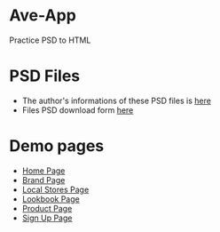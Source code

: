 # Ave-App
Practice PSD to HTML

# PSD Files
- The author's informations of these PSD files is [here](https://robbydesigns.com/)
- Files PSD download form [here](https://freebiesbug.com/psd-freebies/avenue-fashion-psd-ecommerce-template/)

# Demo pages
- [Home Page](http://ave-app.surge.sh)
- [Brand Page](http://ave-app.surge.sh/brand.html)
- [Local Stores Page](http://ave-app.surge.sh/local-stores.html)
- [Lookbook Page](http://ave-app.surge.sh/look-book.html)
- [Product Page](http://ave-app.surge.sh/product.html)
- [Sign Up Page](http://ave-app.surge.sh/sign-up.html)
